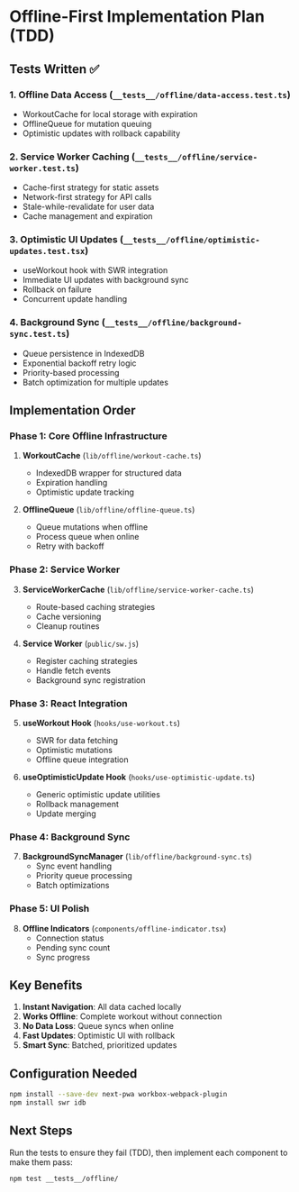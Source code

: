 # Offline-First Implementation Plan (TDD)

## Tests Written ✅

### 1. Offline Data Access (`__tests__/offline/data-access.test.ts`)
- WorkoutCache for local storage with expiration
- OfflineQueue for mutation queuing
- Optimistic updates with rollback capability

### 2. Service Worker Caching (`__tests__/offline/service-worker.test.ts`)
- Cache-first strategy for static assets
- Network-first strategy for API calls
- Stale-while-revalidate for user data
- Cache management and expiration

### 3. Optimistic UI Updates (`__tests__/offline/optimistic-updates.test.tsx`)
- useWorkout hook with SWR integration
- Immediate UI updates with background sync
- Rollback on failure
- Concurrent update handling

### 4. Background Sync (`__tests__/offline/background-sync.test.ts`)
- Queue persistence in IndexedDB
- Exponential backoff retry logic
- Priority-based processing
- Batch optimization for multiple updates

## Implementation Order

### Phase 1: Core Offline Infrastructure
1. **WorkoutCache** (`lib/offline/workout-cache.ts`)
   - IndexedDB wrapper for structured data
   - Expiration handling
   - Optimistic update tracking

2. **OfflineQueue** (`lib/offline/offline-queue.ts`)
   - Queue mutations when offline
   - Process queue when online
   - Retry with backoff

### Phase 2: Service Worker
3. **ServiceWorkerCache** (`lib/offline/service-worker-cache.ts`)
   - Route-based caching strategies
   - Cache versioning
   - Cleanup routines

4. **Service Worker** (`public/sw.js`)
   - Register caching strategies
   - Handle fetch events
   - Background sync registration

### Phase 3: React Integration
5. **useWorkout Hook** (`hooks/use-workout.ts`)
   - SWR for data fetching
   - Optimistic mutations
   - Offline queue integration

6. **useOptimisticUpdate Hook** (`hooks/use-optimistic-update.ts`)
   - Generic optimistic update utilities
   - Rollback management
   - Update merging

### Phase 4: Background Sync
7. **BackgroundSyncManager** (`lib/offline/background-sync.ts`)
   - Sync event handling
   - Priority queue processing
   - Batch optimizations

### Phase 5: UI Polish
8. **Offline Indicators** (`components/offline-indicator.tsx`)
   - Connection status
   - Pending sync count
   - Sync progress

## Key Benefits

1. **Instant Navigation**: All data cached locally
2. **Works Offline**: Complete workout without connection
3. **No Data Loss**: Queue syncs when online
4. **Fast Updates**: Optimistic UI with rollback
5. **Smart Sync**: Batched, prioritized updates

## Configuration Needed

```bash
npm install --save-dev next-pwa workbox-webpack-plugin
npm install swr idb
```

## Next Steps

Run the tests to ensure they fail (TDD), then implement each component to make them pass:

```bash
npm test __tests__/offline/
```